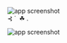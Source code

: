 
![app screenshot](https://media.discordapp.net/attachments/1149701616392470650/1255724877512441936/nahida_transparent_divider.png?ex=667f7ded&is=667e2c6d&hm=873453ebd0e55f3de586d0c1511af41fe9409464061666cc47fcff7847fd04e0&=&format=webp&quality=lossless)
  ‎                                                                                                                                                                                                                      
                   ⊰ ˙  ‎ ☘ .  ‎ 

![app screenshot](https://media.discordapp.net/attachments/1149701616392470650/1255724877512441936/nahida_transparent_divider.png?ex=667f7ded&is=667e2c6d&hm=873453ebd0e55f3de586d0c1511af41fe9409464061666cc47fcff7847fd04e0&=&format=webp&quality=lossless)
